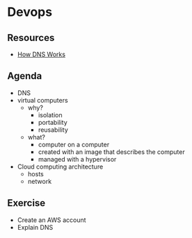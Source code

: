 # Devops

## Resources

* [How DNS Works](https://howdns.works/)

## Agenda

* DNS
* virtual computers
  * why?
    * isolation
    * portability
    * reusability
  * what?
    * computer on a computer
    * created with an image that describes the computer
    * managed with a hypervisor
* Cloud computing architecture
  * hosts
  * network

## Exercise

* Create an AWS account
* Explain DNS
